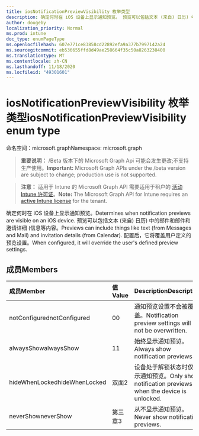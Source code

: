 ```yaml
---
title: iosNotificationPreviewVisibility 枚举类型
description: 确定何时在 iOS 设备上显示通知预览。 预览可以包括文本 (来自) 日历) 中的邮件和邮件和邀请详细 (信息等内容。 配置后，它将覆盖用户定义的预览设置。
author: dougeby
localization_priority: Normal
ms.prod: intune
doc_type: enumPageType
ms.openlocfilehash: 607e771ce83858cd22892efa9a377b7997142a24
ms.sourcegitcommit: eb536655ffd8d49ae258664f35c50a8263238400
ms.translationtype: MT
ms.contentlocale: zh-CN
ms.lasthandoff: 11/18/2020
ms.locfileid: "49301601"
---
```

# <a name="iosnotificationpreviewvisibility-enum-type"></a><span data-ttu-id="ea91f-105">iosNotificationPreviewVisibility 枚举类型</span><span class="sxs-lookup"><span data-stu-id="ea91f-105">iosNotificationPreviewVisibility enum type</span></span>

<span data-ttu-id="ea91f-106">命名空间：microsoft.graph</span><span class="sxs-lookup"><span data-stu-id="ea91f-106">Namespace: microsoft.graph</span></span>

> <span data-ttu-id="ea91f-107">**重要说明：** /Beta 版本下的 Microsoft Graph Api 可能会发生更改;不支持生产使用。</span><span class="sxs-lookup"><span data-stu-id="ea91f-107">**Important:** Microsoft Graph APIs under the /beta version are subject to change; production use is not supported.</span></span>

> <span data-ttu-id="ea91f-108">**注意：** 适用于 Intune 的 Microsoft Graph API 需要适用于租户的 [活动 Intune 许可证](https://go.microsoft.com/fwlink/?linkid=839381)。</span><span class="sxs-lookup"><span data-stu-id="ea91f-108">**Note:** The Microsoft Graph API for Intune requires an [active Intune license](https://go.microsoft.com/fwlink/?linkid=839381) for the tenant.</span></span>

<span data-ttu-id="ea91f-109">确定何时在 iOS 设备上显示通知预览。</span><span class="sxs-lookup"><span data-stu-id="ea91f-109">Determines when notification previews are visible on an iOS device.</span></span> <span data-ttu-id="ea91f-110">预览可以包括文本 (来自) 日历) 中的邮件和邮件和邀请详细 (信息等内容。</span><span class="sxs-lookup"><span data-stu-id="ea91f-110">Previews can include things like text (from Messages and Mail) and invitation details (from Calendar).</span></span> <span data-ttu-id="ea91f-111">配置后，它将覆盖用户定义的预览设置。</span><span class="sxs-lookup"><span data-stu-id="ea91f-111">When configured, it will override the user's defined preview settings.</span></span>

## <a name="members"></a><span data-ttu-id="ea91f-112">成员</span><span class="sxs-lookup"><span data-stu-id="ea91f-112">Members</span></span>
|<span data-ttu-id="ea91f-113">成员</span><span class="sxs-lookup"><span data-stu-id="ea91f-113">Member</span></span>|<span data-ttu-id="ea91f-114">值</span><span class="sxs-lookup"><span data-stu-id="ea91f-114">Value</span></span>|<span data-ttu-id="ea91f-115">Description</span><span class="sxs-lookup"><span data-stu-id="ea91f-115">Description</span></span>|
|:---|:---|:---|
|<span data-ttu-id="ea91f-116">notConfigured</span><span class="sxs-lookup"><span data-stu-id="ea91f-116">notConfigured</span></span>|<span data-ttu-id="ea91f-117">0</span><span class="sxs-lookup"><span data-stu-id="ea91f-117">0</span></span>|<span data-ttu-id="ea91f-118">通知预览设置不会被覆盖。</span><span class="sxs-lookup"><span data-stu-id="ea91f-118">Notification preview settings will not be overwritten.</span></span>|
|<span data-ttu-id="ea91f-119">alwaysShow</span><span class="sxs-lookup"><span data-stu-id="ea91f-119">alwaysShow</span></span>|<span data-ttu-id="ea91f-120">1</span><span class="sxs-lookup"><span data-stu-id="ea91f-120">1</span></span>|<span data-ttu-id="ea91f-121">始终显示通知预览。</span><span class="sxs-lookup"><span data-stu-id="ea91f-121">Always show notification previews.</span></span>|
|<span data-ttu-id="ea91f-122">hideWhenLocked</span><span class="sxs-lookup"><span data-stu-id="ea91f-122">hideWhenLocked</span></span>|<span data-ttu-id="ea91f-123">双面</span><span class="sxs-lookup"><span data-stu-id="ea91f-123">2</span></span>|<span data-ttu-id="ea91f-124">设备处于解锁状态时仅显示通知预览。</span><span class="sxs-lookup"><span data-stu-id="ea91f-124">Only show notification previews when the device is unlocked.</span></span>|
|<span data-ttu-id="ea91f-125">neverShow</span><span class="sxs-lookup"><span data-stu-id="ea91f-125">neverShow</span></span>|<span data-ttu-id="ea91f-126">第三章</span><span class="sxs-lookup"><span data-stu-id="ea91f-126">3</span></span>|<span data-ttu-id="ea91f-127">从不显示通知预览。</span><span class="sxs-lookup"><span data-stu-id="ea91f-127">Never show notification previews.</span></span>|




